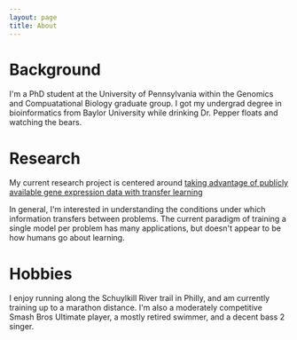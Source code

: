 ```yaml
---
layout: page
title: About
---
```


# Background
I'm a PhD student at the University of Pennsylvania within the Genomics and Compuatational Biology graduate group.
I got my undergrad degree in bioinformatics from Baylor University while drinking Dr. Pepper floats and watching the bears.

# Research
My current research project is centered around [taking advantage of publicly available gene expression data with transfer learning](https://github.com/greenelab/whistl)

In general, I'm interested in understanding the conditions under which information transfers between problems.
The current paradigm of training a single model per problem has many applications, but doesn't appear to be how humans go about learning.

# Hobbies
I enjoy running along the Schuylkill River trail in Philly, and am currently training up to a marathon distance.
I'm also a moderately competitive Smash Bros Ultimate player, a mostly retired swimmer, and a decent bass 2 singer.

